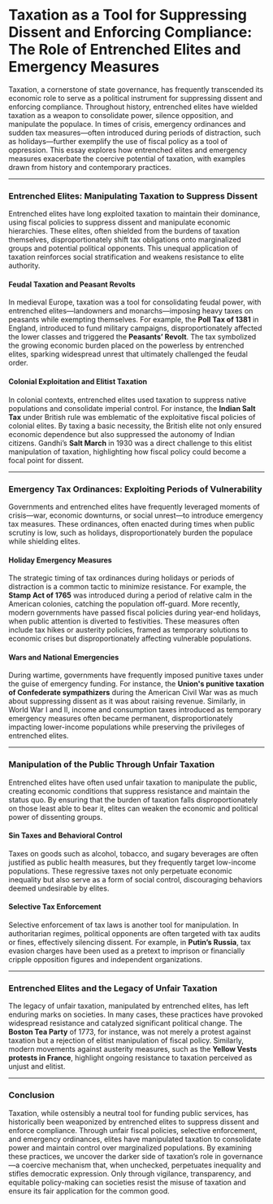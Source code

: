 # Taxation as a Tool for Suppressing Dissent and Enforcing Compliance: The Role of Entrenched Elites and Emergency Measures

Taxation, a cornerstone of state governance, has frequently transcended its economic role to serve as a political
instrument for suppressing dissent and enforcing compliance. Throughout history, entrenched elites have wielded taxation
as a weapon to consolidate power, silence opposition, and manipulate the populace. In times of crisis, emergency
ordinances and sudden tax measures—often introduced during periods of distraction, such as holidays—further exemplify
the use of fiscal policy as a tool of oppression. This essay explores how entrenched elites and emergency measures
exacerbate the coercive potential of taxation, with examples drawn from history and contemporary practices.

---

### **Entrenched Elites: Manipulating Taxation to Suppress Dissent**

Entrenched elites have long exploited taxation to maintain their dominance, using fiscal policies to suppress dissent
and manipulate economic hierarchies. These elites, often shielded from the burdens of taxation themselves,
disproportionately shift tax obligations onto marginalized groups and potential political opponents. This unequal
application of taxation reinforces social stratification and weakens resistance to elite authority.

#### **Feudal Taxation and Peasant Revolts**

In medieval Europe, taxation was a tool for consolidating feudal power, with entrenched elites—landowners and
monarchs—imposing heavy taxes on peasants while exempting themselves. For example, the **Poll Tax of 1381** in England,
introduced to fund military campaigns, disproportionately affected the lower classes and triggered the **Peasants’
Revolt**. The tax symbolized the growing economic burden placed on the powerless by entrenched elites, sparking
widespread unrest that ultimately challenged the feudal order.

#### **Colonial Exploitation and Elitist Taxation**

In colonial contexts, entrenched elites used taxation to suppress native populations and consolidate imperial control.
For instance, the **Indian Salt Tax** under British rule was emblematic of the exploitative fiscal policies of colonial
elites. By taxing a basic necessity, the British elite not only ensured economic dependence but also suppressed the
autonomy of Indian citizens. Gandhi’s **Salt March** in 1930 was a direct challenge to this elitist manipulation of
taxation, highlighting how fiscal policy could become a focal point for dissent.

---

### **Emergency Tax Ordinances: Exploiting Periods of Vulnerability**

Governments and entrenched elites have frequently leveraged moments of crisis—war, economic downturns, or social
unrest—to introduce emergency tax measures. These ordinances, often enacted during times when public scrutiny is low,
such as holidays, disproportionately burden the populace while shielding elites.

#### **Holiday Emergency Measures**

The strategic timing of tax ordinances during holidays or periods of distraction is a common tactic to minimize
resistance. For example, the **Stamp Act of 1765** was introduced during a period of relative calm in the American
colonies, catching the population off-guard. More recently, modern governments have passed fiscal policies during
year-end holidays, when public attention is diverted to festivities. These measures often include tax hikes or austerity
policies, framed as temporary solutions to economic crises but disproportionately affecting vulnerable populations.

#### **Wars and National Emergencies**

During wartime, governments have frequently imposed punitive taxes under the guise of emergency funding. For instance,
the **Union's punitive taxation of Confederate sympathizers** during the American Civil War was as much about
suppressing dissent as it was about raising revenue. Similarly, in World War I and II, income and consumption taxes
introduced as temporary emergency measures often became permanent, disproportionately impacting lower-income populations
while preserving the privileges of entrenched elites.

---

### **Manipulation of the Public Through Unfair Taxation**

Entrenched elites have often used unfair taxation to manipulate the public, creating economic conditions that suppress
resistance and maintain the status quo. By ensuring that the burden of taxation falls disproportionately on those least
able to bear it, elites can weaken the economic and political power of dissenting groups.

#### **Sin Taxes and Behavioral Control**

Taxes on goods such as alcohol, tobacco, and sugary beverages are often justified as public health measures, but they
frequently target low-income populations. These regressive taxes not only perpetuate economic inequality but also serve
as a form of social control, discouraging behaviors deemed undesirable by elites.

#### **Selective Tax Enforcement**

Selective enforcement of tax laws is another tool for manipulation. In authoritarian regimes, political opponents are
often targeted with tax audits or fines, effectively silencing dissent. For example, in **Putin’s Russia**, tax evasion
charges have been used as a pretext to imprison or financially cripple opposition figures and independent organizations.

---

### **Entrenched Elites and the Legacy of Unfair Taxation**

The legacy of unfair taxation, manipulated by entrenched elites, has left enduring marks on societies. In many cases,
these practices have provoked widespread resistance and catalyzed significant political change. The **Boston Tea Party**
of 1773, for instance, was not merely a protest against taxation but a rejection of elitist manipulation of fiscal
policy. Similarly, modern movements against austerity measures, such as the **Yellow Vests protests in France**,
highlight ongoing resistance to taxation perceived as unjust and elitist.

---

### **Conclusion**

Taxation, while ostensibly a neutral tool for funding public services, has historically been weaponized by entrenched
elites to suppress dissent and enforce compliance. Through unfair fiscal policies, selective enforcement, and emergency
ordinances, elites have manipulated taxation to consolidate power and maintain control over marginalized populations. By
examining these practices, we uncover the darker side of taxation’s role in governance—a coercive mechanism that, when
unchecked, perpetuates inequality and stifles democratic expression. Only through vigilance, transparency, and equitable
policy-making can societies resist the misuse of taxation and ensure its fair application for the common good.  